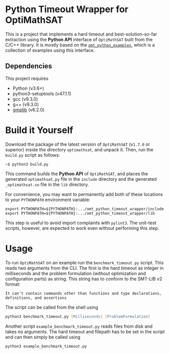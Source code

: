 # Python Timeout Wrapper for OptiMathSAT

This is a project that implements a hard timeout and best-solution-so-far
extraction using the **Python API** interface of `OptiMathSAT` built from the
C/C++ library. It is mostly based on the
[`omt_python_examples`](https://github.com/PatrickTrentin88/omt_python_examples),
which is a collection of examples using this interface.


## Dependencies

This project requires

- Python (v3.6+)
- python3-setuptools (v47.1.1)
- gcc (v9.3.0)
- g++ (v9.3.0)
- [gmplib](https://gmplib.org/) (v6.2.0)


# Build it Yourself

Download the package of the latest version of `OptiMathSAT` (v`1.7.0` or superior)
inside the directory `optimathsat`, and unpack it. Then, run the `build.py` script
as follows:

    ~$ python3 build.py

This command builds the **Python API** of `OptiMathSAT`, and places the generated
`optimathsat.py` file in the `include` directory and the generated `_optimathsat.so`
file in the `lib` directory.

For convenience, you may want to permanently add both of these locations to your
`PYTHONPATH` environment variable:

    export PYTHONPATH=${PYTHONPATH}:.../omt_python_timeout_wrapper/include
    export PYTHONPATH=${PYTHONPATH}:.../omt_python_timeout_wrapper/lib

This step is useful to avoid import complaints with `pylint3`. The unit-test
scripts, however, are expected to work even without performing this step.


# Usage

To run `OptiMathSAT` on an example run the `benchmark_timeout.py` script. This
reads two arguments from the CLI. The first is the hard timeout as integer in
milliseconds and the problem formulation (without optimization and configuration
parts) as string. This string has to conform to the SMT-LIB v2 format:

    It can't contain commands other than functions and type declarations,
    definitions, and assertions

The script can be called from the shell using

```zsh
python3 benchmark_timeout.py [Milliseconds] [ProblemFormulation]
```

Another script `example_benchmark_timeout.py` reads files from disk and takes no
arguments. The hard timeout and filepath has to be set in the script and can
then simply be called using

```zsh
python3 example_benchmark_timeout.py
```

